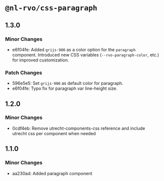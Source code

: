 # `@nl-rvo/css-paragraph`

## 1.3.0

### Minor Changes

- e6f04fe: Added `grijs-900` as a color option for the `paragraph` component.
  Introduced new CSS variables (`--rvo-paragraph-color`, etc.) for improved customization.

### Patch Changes

- 596e5e5: Set `grijs-900` as default color for paragraph.
- e6f04fe: Typo fix for paragraph var line-height size.

## 1.2.0

### Minor Changes

- 0cdf4eb: Remove utrecht-components-css reference and include utrecht css per component when needed

## 1.1.0

### Minor Changes

- aa230ad: Added paragraph component
